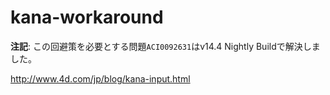 # kana-workaround

**注記**: この回避策を必要とする問題```ACI0092631```はv14.4 Nightly Buildで解決しました。

http://www.4d.com/jp/blog/kana-input.html
